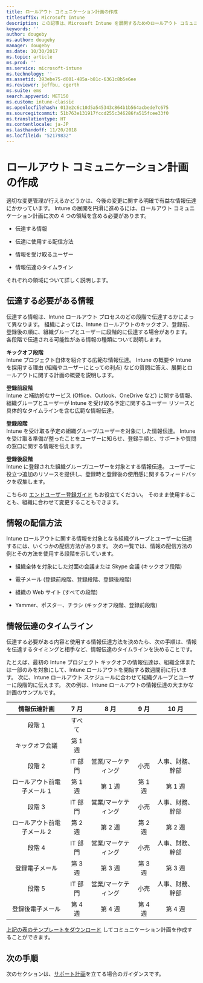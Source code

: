 ```yaml
---
title: ロールアウト コミュニケーション計画の作成
titlesuffix: Microsoft Intune
description: この記事は、Microsoft Intune を展開するためのロールアウト コミュニケーション計画を作成する場合に役立ちます。
keywords: ''
author: dougeby
ms.author: dougeby
manager: dougeby
ms.date: 10/30/2017
ms.topic: article
ms.prod: ''
ms.service: microsoft-intune
ms.technology: ''
ms.assetid: 393ebe75-d001-485a-b81c-6361c8b5e6ee
ms.reviewer: jeffbu, cgerth
ms.suite: ems
search.appverid: MET150
ms.custom: intune-classic
ms.openlocfilehash: 013e2c6c10d5a545343c864b1b564acbede7c675
ms.sourcegitcommit: 51b763e131917fccd255c346286fa515fcee33f0
ms.translationtype: HT
ms.contentlocale: ja-JP
ms.lasthandoff: 11/20/2018
ms.locfileid: "52179832"
---
```

# <a name="develop-a-rollout-communication-plan"></a>ロールアウト コミュニケーション計画の作成

適切な変更管理が行えるかどうかは、今後の変更に関する明確で有益な情報伝達にかかっています。 Intune の展開を円滑に進めるには、ロールアウト コミュニケーション計画に次の 4 つの領域を含める必要があります。

-   伝達する情報

-   伝達に使用する配信方法

-   情報を受け取るユーザー

-   情報伝達のタイムライン

それぞれの領域について詳しく説明します。

## <a name="what-needs-to-be-communicated"></a>伝達する必要がある情報

伝達する情報は、Intune ロールアウト プロセスのどの段階で伝達するかによって異なります。 組織によっては、Intune ロールアウトのキックオフ、登録前、登録後の順に、組織グループとユーザーに段階的に伝達する場合があります。 各段階で伝達される可能性がある情報の種類について説明します。

**キックオフ段階** <br/>Intune プロジェクト自体を紹介する広範な情報伝達。 Intune の概要や Intune を採用する理由 (組織やユーザーにとっての利点) などの質問に答え、展開とロールアウトに関する計画の概要を説明します。

**登録前段階**<br/> Intune と補助的なサービス (Office、Outlook、OneDrive など) に関する情報、組織グループとユーザーが Intune を受け取る予定に関するユーザー リソースと具体的なタイムラインを含む広範な情報伝達。

**登録段階**<br/> Intune を受け取る予定の組織グループ/ユーザーを対象にした情報伝達。 Intune を受け取る準備が整ったことをユーザーに知らせ、登録手順と、サポートや質問の窓口に関する情報を伝えます。

**登録後段階**<br/> Intune に登録された組織グループ/ユーザーを対象とする情報伝達。 ユーザーに役立つ追加のリソースを提供し、登録時と登録後の使用感に関するフィードバックを収集します。

こちらの [エンドユーザー登録ガイド](https://gallery.technet.microsoft.com/Intune-End-User-Enrollment-3a0c9b0c?WT.mc_id=Blog_Intune_General_PCIT) もお役立てください。 そのまま使用することも、組織に合わせて変更することもできます。

## <a name="communication-delivery-methods"></a>情報の配信方法

Intune ロールアウトに関する情報を対象となる組織グループとユーザーに伝達するには、いくつかの配信方法があります。 次の一覧では、情報の配信方法の例とその方法を使用する段階を示しています。

-   組織全体を対象にした対面の会議または Skype 会議 (キックオフ段階)

-   電子メール (登録前段階、登録段階、登録後段階)

-   組織の Web サイト (すべての段階)

-   Yammer、ポスター、チラシ (キックオフ段階、登録前段階)

## <a name="communications-timeline"></a>情報伝達のタイムライン

伝達する必要がある内容と使用する情報伝達方法を決めたら、次の手順は、情報を伝達するタイミングと相手など、情報伝達のタイムラインを決めることです。

たとえば、最初の Intune プロジェクト キックオフの情報伝達は、組織全体または一部のみを対象にして、Intune ロールアウトを開始する数週間前に行います。 次に、Intune ロールアウト スケジュールに合わせて組織グループとユーザーに段階的に伝えます。 次の例は、Intune ロールアウトの情報伝達の大まかな計画のサンプルです。

  | **情報伝達計画** | **7 月** | **8 月** | **9 月** | **10 月** |
|:---:|:---:|:---:|:---:|:---:|
| 段階 1  | すべて |  |  |  |                                                         
| キックオフ会議 | 第 1 週 |  |  |  |                                                         
| 段階 2 | IT 部門 | 営業/マーケティング | 小売 | 人事、財務、幹部 |
| ロールアウト前電子メール 1 | 第 1 週 | 第 1 週 | 第 1 週 | 第 1 週 |
| 段階 3 | IT 部門 | 営業/マーケティング | 小売 | 人事、財務、幹部 |
| ロールアウト前電子メール 2 | 第 2 週 | 第 2 週 | 第 2 週 | 第 2 週 |
| 段階 4 | IT 部門 | 営業/マーケティング | 小売 | 人事、財務、幹部 |
| 登録電子メール | 第 3 週 | 第 3 週 | 第 3 週 | 第 3 週 |
| 段階 5 | IT 部門 | 営業/マーケティング | 小売 | 人事、財務、幹部 |
| 登録後電子メール | 第 4 週 | 第 4 週 | 第 4 週 | 第 4 週 |

[上記の表のテンプレートをダウンロード](https://gallery.technet.microsoft.com/Intune-deployment-planning-fae156c2?redir=0) してコミュニケーション計画を作成することができます。

## <a name="next-step"></a>次の手順

次のセクションは、[サポート計画](planning-guide-support-plan.md)を立てる場合のガイダンスです。
